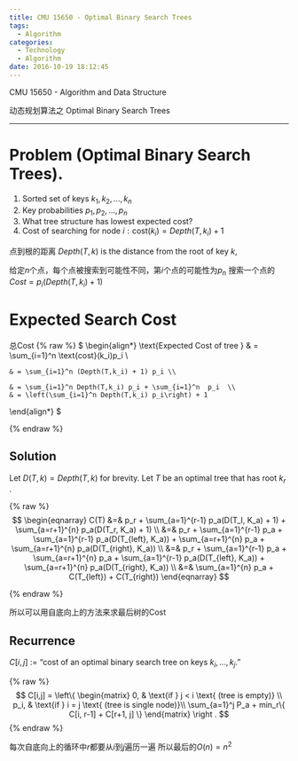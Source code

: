 ```yaml
---
title: CMU 15650 - Optimal Binary Search Trees
tags:
  - Algorithm
categories:
  - Technology
  - Algorithm
date: 2016-10-19 18:12:45
---
```

CMU 15650 - Algorithm and Data Structure 

动态规划算法之 
Optimal Binary Search Trees
<!-- more -->

***
# Problem (Optimal Binary Search Trees). 
1. Sorted set of keys $k_1, k_2, ..., k_n$ 
2. Key probabilities $p_1, p_2, ..., p_n$
3. What tree structure has lowest expected cost?
4. Cost of searching for node $i: \text{cost}(k_i) = Depth(T,k_i) + 1$

点到根的距离
$Depth(T,k)$ is the distance from the root of key $k$, 

给定$n$个点，每个点被搜索到可能性不同，第$i$个点的可能性为$p_n$
搜索一个点的$Cost = p_i (Depth(T,k_i)+1)$

# Expected Search Cost
总Cost
{% raw %}
$
\begin{align*}
\text{Expected Cost of tree }
    & = \sum_{i=1}^n \text{cost}(k_i)p_i \\ 

    & = \sum_{i=1}^n (Depth(T,k_i) + 1) p_i \\ 

    & = \sum_{i=1}^n Depth(T,k_i) p_i + \sum_{i=1}^n  p_i  \\
    & = \left(\sum_{i=1}^n Depth(T,k_i) p_i\right) + 1 
\end{align*}
$

{% endraw %}





## Solution

Let $D(T,k) = Depth(T,k)$ for brevity. 
Let $T$ be an optimal tree that has root $k_r$ .

{% raw %}
$$
\begin{eqnarray}
C(T) &=& p_r + \sum_{a=1}^{r-1} p_a(D(T_l, K_a) + 1) +  \sum_{a=r+1}^{n} p_a(D(T_r, K_a) + 1) \\
&=& p_r + \sum_{a=1}^{r-1} p_a + \sum_{a=1}^{r-1} p_a(D(T_{left}, K_a)) + \sum_{a=r+1}^{n} p_a + \sum_{a=r+1}^{n} p_a(D(T_{right}, K_a)) \\
&=& p_r + \sum_{a=1}^{r-1} p_a + \sum_{a=r+1}^{n} p_a + \sum_{a=1}^{r-1} p_a(D(T_{left}, K_a))  + \sum_{a=r+1}^{n} p_a(D(T_{right}, K_a)) \\
&=& \sum_{a=1}^{n} p_a + C(T_{left}) + C(T_{right})
\end{eqnarray}
$$

{% endraw %}

所以可以用自底向上的方法来求最后树的Cost

## Recurrence
$C[i,j]$ := “cost of an optimal binary search tree on keys $k_i,...,k_j$.”

{% raw %}
$$
C[i,j]  = 
\left\{
\begin{matrix}
0, &  \text{if } j < i \text{ (tree is empty)} \\
p_i, & \text{if } i = j \text{ (tree is single node)}\\
\sum_{a=1}^j P_a + min_r\{ C[i, r-1] + C[r+1, j] \}
\end{matrix} \right .
$$
{% endraw %}

每次自底向上的循环中$r$都要从$i$到$j$遍历一遍
所以最后的$O(n) = n^2$ 




